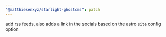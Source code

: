 ```yaml
---
"@matthiesenxyz/starlight-ghostcms": patch
---
```


add rss feeds, also adds a link in the socials based on the astro `site` config option
